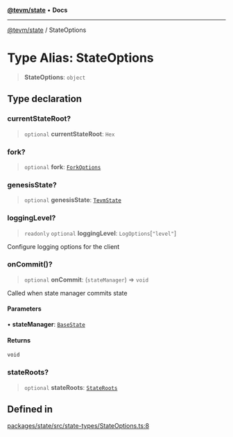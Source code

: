 [**@tevm/state**](../README.md) • **Docs**

***

[@tevm/state](../globals.md) / StateOptions

# Type Alias: StateOptions

> **StateOptions**: `object`

## Type declaration

### currentStateRoot?

> `optional` **currentStateRoot**: `Hex`

### fork?

> `optional` **fork**: [`ForkOptions`](../interfaces/ForkOptions.md)

### genesisState?

> `optional` **genesisState**: [`TevmState`](TevmState.md)

### loggingLevel?

> `readonly` `optional` **loggingLevel**: `LogOptions`\[`"level"`\]

Configure logging options for the client

### onCommit()?

> `optional` **onCommit**: (`stateManager`) => `void`

Called when state manager commits state

#### Parameters

• **stateManager**: [`BaseState`](BaseState.md)

#### Returns

`void`

### stateRoots?

> `optional` **stateRoots**: [`StateRoots`](StateRoots.md)

## Defined in

[packages/state/src/state-types/StateOptions.ts:8](https://github.com/evmts/tevm-monorepo/blob/main/packages/state/src/state-types/StateOptions.ts#L8)
